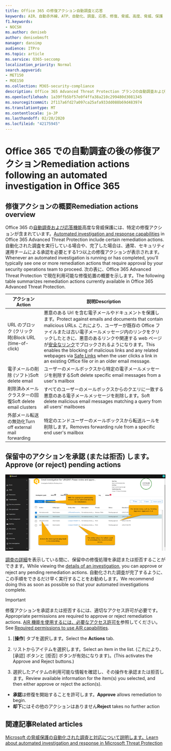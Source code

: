 ```yaml
---
title: Office 365 の修復アクション自動調査と応答
keywords: AIR、自動赤外線、ATP、自動化、調査、応答、修復、脅威、高度、脅威、保護
f1.keywords:
- NOCSH
ms.author: deniseb
author: denisebmsft
manager: dansimp
audience: ITPro
ms.topic: article
ms.service: O365-seccomp
localization_priority: Normal
search.appverid:
- MET150
- MOE150
ms.collection: M365-security-compliance
description: Office 365 Advanced Threat Protection プラン2の自動調査および応答機能の修復アクションについて説明します。
ms.openlocfilehash: 1a39ffb5bf57e0f4ffa38a210c299480d3081345
ms.sourcegitcommit: 2f117a6fd27a097ca25afa933dd088b69d483974
ms.translationtype: MT
ms.contentlocale: ja-JP
ms.lasthandoff: 02/20/2020
ms.locfileid: "42175945"
---
```

# <a name="remediation-actions-following-an-automated-investigation-in-office-365"></a><span data-ttu-id="8f40b-104">Office 365 での自動調査の後の修復アクション</span><span class="sxs-lookup"><span data-stu-id="8f40b-104">Remediation actions following an automated investigation in Office 365</span></span>

## <a name="remediation-actions-overview"></a><span data-ttu-id="8f40b-105">修復アクションの概要</span><span class="sxs-lookup"><span data-stu-id="8f40b-105">Remediation actions overview</span></span>

<span data-ttu-id="8f40b-106">Office 365 の[自動調査および応答機能](https://docs.microsoft.com/microsoft-365/security/office-365-security/office-365-air)高度な脅威保護には、特定の修復アクションが含まれています。</span><span class="sxs-lookup"><span data-stu-id="8f40b-106">[Automated investigation and response capabilities](https://docs.microsoft.com/microsoft-365/security/office-365-security/office-365-air) in Office 365 Advanced Threat Protection include certain remediation actions.</span></span> <span data-ttu-id="8f40b-107">自動化された調査を実行している場合や、完了した場合は、通常、セキュリティ運用チームによる承認を必要とする1つ以上の修復アクションが表示されます。</span><span class="sxs-lookup"><span data-stu-id="8f40b-107">Whenever an automated investigation is running or has completed, you'll typically see one or more remediation actions that require approval by your security operations team to proceed.</span></span> <span data-ttu-id="8f40b-108">次の表に、Office 365 Advanced Threat Protection で現在利用可能な修復処置の概要を示します。</span><span class="sxs-lookup"><span data-stu-id="8f40b-108">The following table summarizes remediation actions currently available in Office 365 Advanced Threat Protection.</span></span> 

|<span data-ttu-id="8f40b-109">アクション</span><span class="sxs-lookup"><span data-stu-id="8f40b-109">Action</span></span> | <span data-ttu-id="8f40b-110">説明</span><span class="sxs-lookup"><span data-stu-id="8f40b-110">Description</span></span> |
|-----|-----|
|<span data-ttu-id="8f40b-111">URL のブロック (クリック時)</span><span class="sxs-lookup"><span data-stu-id="8f40b-111">Block URL (time-of-click)</span></span> |<span data-ttu-id="8f40b-112">悪意のある Url を含む電子メールやドキュメントを保護します。</span><span class="sxs-lookup"><span data-stu-id="8f40b-112">Protect against emails and documents that contain malicious URLs.</span></span> <span data-ttu-id="8f40b-113">これにより、ユーザーが既存の Office ファイルまたは古い電子メールメッセージ内のリンクをクリックしたときに、悪意のあるリンクや関連する web ページが[安全なリンク](https://docs.microsoft.com/microsoft-365/security/office-365-security/atp-safe-links)でブロックされるようになります。</span><span class="sxs-lookup"><span data-stu-id="8f40b-113">This enables the blocking of malicious links and any related webpages via [Safe Links](https://docs.microsoft.com/microsoft-365/security/office-365-security/atp-safe-links) when the user clicks a link in an existing Office file or in an older email message.</span></span> |
|<span data-ttu-id="8f40b-114">電子メールの削除 (ソフト)</span><span class="sxs-lookup"><span data-stu-id="8f40b-114">Soft delete email</span></span>  |<span data-ttu-id="8f40b-115">ユーザーのメールボックスから特定の電子メールメッセージを削除する</span><span class="sxs-lookup"><span data-stu-id="8f40b-115">Soft delete specific email messages from a user's mailbox</span></span>|
|<span data-ttu-id="8f40b-116">削除済みメールクラスターの回復</span><span class="sxs-lookup"><span data-stu-id="8f40b-116">Soft delete email clusters</span></span>  |<span data-ttu-id="8f40b-117">すべてのユーザーのメールボックスからのクエリに一致する悪意のある電子メールメッセージを削除します。</span><span class="sxs-lookup"><span data-stu-id="8f40b-117">Soft delete malicious email messages matching a query from all users' mailboxes</span></span>|
|<span data-ttu-id="8f40b-118">外部メール転送の無効化</span><span class="sxs-lookup"><span data-stu-id="8f40b-118">Turn off external mail forwarding</span></span> |<span data-ttu-id="8f40b-119">特定のエンドユーザーのメールボックスから転送ルールを削除します。</span><span class="sxs-lookup"><span data-stu-id="8f40b-119">Removes forwarding rule from a specific end user's mailbox</span></span>|

## <a name="approve-or-reject-pending-actions"></a><span data-ttu-id="8f40b-120">保留中のアクションを承認 (または拒否) します。</span><span class="sxs-lookup"><span data-stu-id="8f40b-120">Approve (or reject) pending actions</span></span>

![AIR の調査処理 ページ](../../media/air-investigationactionspage.png)

<span data-ttu-id="8f40b-122">[調査の詳細](air-view-investigation-results.md)を表示している間に、保留中の修復処理を承認または拒否することができます。</span><span class="sxs-lookup"><span data-stu-id="8f40b-122">While viewing the [details of an investigation](air-view-investigation-results.md), you can approve or reject any pending remediation actions.</span></span> <span data-ttu-id="8f40b-123">自動化された調査が完了するように、この手順をできるだけ早く実行することをお勧めします。</span><span class="sxs-lookup"><span data-stu-id="8f40b-123">We recommend doing this as soon as possible so that your automated investigations complete.</span></span>

> [!IMPORTANT]
> <span data-ttu-id="8f40b-124">修復アクションを承認または拒否するには、適切なアクセス許可が必要です。</span><span class="sxs-lookup"><span data-stu-id="8f40b-124">Appropriate permissions are required to approve or reject remediation actions.</span></span> <span data-ttu-id="8f40b-125">[AIR 機能を使用するには、必要なアクセス許可を](automated-investigation-response-office.md#required-permissions-to-use-air-capabilities)参照してください。</span><span class="sxs-lookup"><span data-stu-id="8f40b-125">See [Required permissions to use AIR capabilities](automated-investigation-response-office.md#required-permissions-to-use-air-capabilities).</span></span>

1. <span data-ttu-id="8f40b-126">[**操作**] タブを選択します。</span><span class="sxs-lookup"><span data-stu-id="8f40b-126">Select the **Actions** tab.</span></span>

2. <span data-ttu-id="8f40b-127">リストからアイテムを選択します。</span><span class="sxs-lookup"><span data-stu-id="8f40b-127">Select an item in the list.</span></span> <span data-ttu-id="8f40b-128">(これにより、[承認] ボタンと [拒否] ボタンが有効になります)。</span><span class="sxs-lookup"><span data-stu-id="8f40b-128">(This activates the Approve and Reject buttons.)</span></span>

3. <span data-ttu-id="8f40b-129">選択したアイテムの利用可能な情報を確認し、その操作を承認または拒否します。</span><span class="sxs-lookup"><span data-stu-id="8f40b-129">Review available information for the item(s) you selected, and then either approve or reject the action(s).</span></span> 

 - <span data-ttu-id="8f40b-130">**承認**は修復を開始することを許可します。</span><span class="sxs-lookup"><span data-stu-id="8f40b-130">**Approve** allows remediation to begin.</span></span>
 - <span data-ttu-id="8f40b-131">**却下**にはその他のアクションはありません</span><span class="sxs-lookup"><span data-stu-id="8f40b-131">**Reject** takes no further action</span></span>

## <a name="related-articles"></a><span data-ttu-id="8f40b-132">関連記事</span><span class="sxs-lookup"><span data-stu-id="8f40b-132">Related articles</span></span>

[<span data-ttu-id="8f40b-133">Microsoft の脅威保護の自動化された調査と対応について説明します。</span><span class="sxs-lookup"><span data-stu-id="8f40b-133">Learn about automated investigation and response in Microsoft Threat Protection</span></span>](https://docs.microsoft.com/microsoft-365/security/mtp/mtp-autoir)